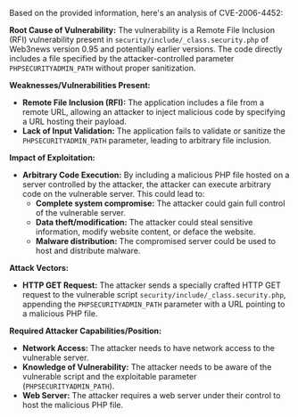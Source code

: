 Based on the provided information, here's an analysis of CVE-2006-4452:

**Root Cause of Vulnerability:**
The vulnerability is a Remote File Inclusion (RFI) vulnerability present in `security/include/_class.security.php` of Web3news version 0.95 and potentially earlier versions. The code directly includes a file specified by the attacker-controlled parameter `PHPSECURITYADMIN_PATH` without proper sanitization.

**Weaknesses/Vulnerabilities Present:**
- **Remote File Inclusion (RFI):** The application includes a file from a remote URL, allowing an attacker to inject malicious code by specifying a URL hosting their payload.
- **Lack of Input Validation:** The application fails to validate or sanitize the `PHPSECURITYADMIN_PATH` parameter, leading to arbitrary file inclusion.

**Impact of Exploitation:**
- **Arbitrary Code Execution:** By including a malicious PHP file hosted on a server controlled by the attacker, the attacker can execute arbitrary code on the vulnerable server. This could lead to:
    - **Complete system compromise:** The attacker could gain full control of the vulnerable server.
    - **Data theft/modification:** The attacker could steal sensitive information, modify website content, or deface the website.
    - **Malware distribution:** The compromised server could be used to host and distribute malware.

**Attack Vectors:**
- **HTTP GET Request:** The attacker sends a specially crafted HTTP GET request to the vulnerable script `security/include/_class.security.php`, appending the `PHPSECURITYADMIN_PATH` parameter with a URL pointing to a malicious PHP file.

**Required Attacker Capabilities/Position:**
- **Network Access:** The attacker needs to have network access to the vulnerable server.
- **Knowledge of Vulnerability:** The attacker needs to be aware of the vulnerable script and the exploitable parameter (`PHPSECURITYADMIN_PATH`).
- **Web Server:** The attacker requires a web server under their control to host the malicious PHP file.